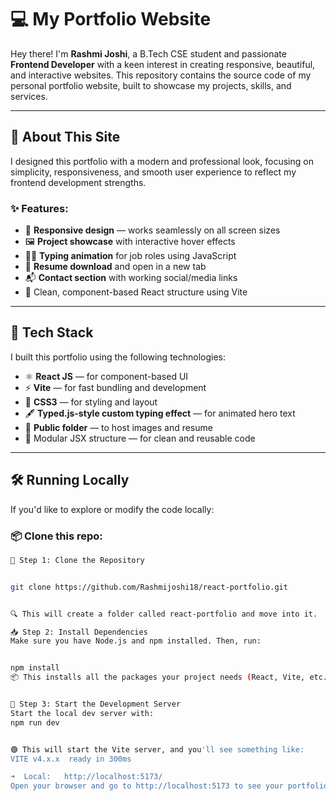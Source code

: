 # 💻 My Portfolio Website

Hey there! I'm **Rashmi Joshi**, a B.Tech CSE student and passionate **Frontend Developer** with a keen interest in creating responsive, beautiful, and interactive websites. This repository contains the source code of my personal portfolio website, built to showcase my projects, skills, and services.

---

## 🧠 About This Site

I designed this portfolio with a modern and professional look, focusing on simplicity, responsiveness, and smooth user experience to reflect my frontend development strengths.

### ✨ Features:
- 📱 **Responsive design** — works seamlessly on all screen sizes
- 🖼️ **Project showcase** with interactive hover effects
- 🧑‍💻 **Typing animation** for job roles using JavaScript
- 🎯 **Resume download** and open in a new tab
- 📬 **Contact section** with working social/media links
- 📂 Clean, component-based React structure using Vite

---


## 🔧 Tech Stack

I built this portfolio using the following technologies:

- ⚛️ **React JS** — for component-based UI
- ⚡ **Vite** — for fast bundling and development
- 🎨 **CSS3** — for styling and layout
- 🖋️ **Typed.js-style custom typing effect** — for animated hero text
- 📁 **Public folder** — to host images and resume
- 🧠 Modular JSX structure — for clean and reusable code

---

## 🛠️ Running Locally

If you'd like to explore or modify the code locally:

### 📦 Clone this repo:

```bash
📁 Step 1: Clone the Repository


git clone https://github.com/Rashmijoshi18/react-portfolio.git


🔍 This will create a folder called react-portfolio and move into it.

📥 Step 2: Install Dependencies
Make sure you have Node.js and npm installed. Then, run:


npm install
📦 This installs all the packages your project needs (React, Vite, etc.).


🚀 Step 3: Start the Development Server
Start the local dev server with:
npm run dev


🟢 This will start the Vite server, and you'll see something like:
VITE v4.x.x  ready in 300ms

➜  Local:   http://localhost:5173/
Open your browser and go to http://localhost:5173 to see your portfolio live.
